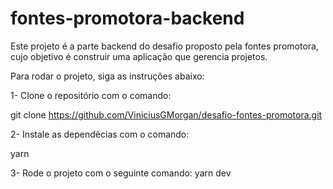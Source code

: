 # fontes-promotora-backend

Este projeto é a parte backend do desafio proposto pela fontes promotora, cujo objetivo é construir uma aplicação que gerencia projetos.

Para rodar o projeto, siga as instruções abaixo:

1- Clone o repositório com o comando:

git clone https://github.com/ViniciusGMorgan/desafio-fontes-promotora.git

2- Instale as dependêcias com o comando:

yarn

3- Rode o projeto com o seguinte comando:
yarn dev
